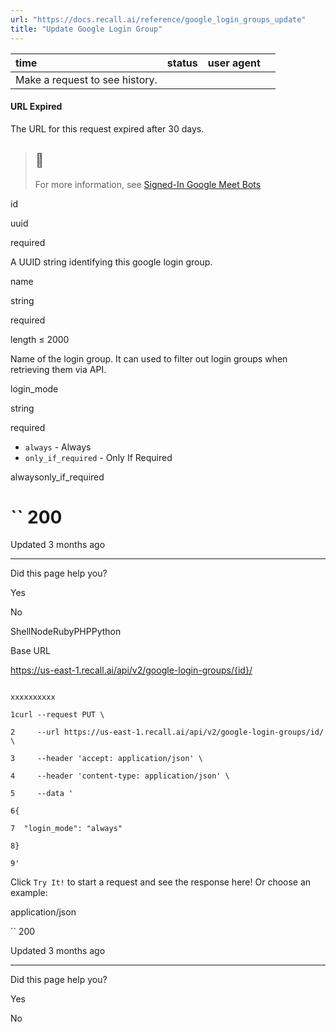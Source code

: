 ```yaml
---
url: "https://docs.recall.ai/reference/google_login_groups_update"
title: "Update Google Login Group"
---
```


| time | status | user agent |  |
| :-- | :-- | :-- | :-- |
| Make a request to see history. |

#### URL Expired

The URL for this request expired after 30 days.

> ## 📘
>
> For more information, see [Signed-In Google Meet Bots](https://docs.recall.ai/docs/google-meet-login-getting-started)

id

uuid

required

A UUID string identifying this google login group.

name

string

required

length ≤ 2000

Name of the login group. It can used to filter out login groups when retrieving them via API.

login\_mode

string

required

- `always` \- Always
- `only_if_required` \- Only If Required

alwaysonly\_if\_required

# `` 200

Updated 3 months ago

* * *

Did this page help you?

Yes

No

ShellNodeRubyPHPPython

Base URL

https://us-east-1.recall.ai/api/v2/google-login-groups/{id}/

```

xxxxxxxxxx

1curl --request PUT \

2     --url https://us-east-1.recall.ai/api/v2/google-login-groups/id/ \

3     --header 'accept: application/json' \

4     --header 'content-type: application/json' \

5     --data '

6{

7  "login_mode": "always"

8}

9'

```

Click `Try It!` to start a request and see the response here! Or choose an example:

application/json

`` 200

Updated 3 months ago

* * *

Did this page help you?

Yes

No